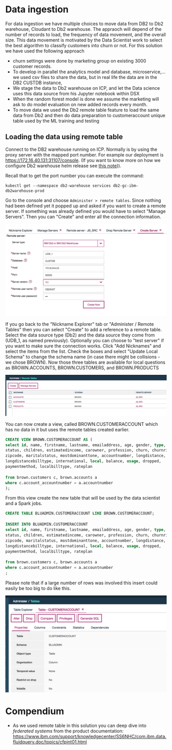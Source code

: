 # Data ingestion
For data ingestion we have multiple choices to move data from DB2 to Db2 warehouse, Cloudant to Db2 warehouse. The appraoch will depend of the number of records to load, the frequency of data movement, and the overall size. This data movement is motivated by the Data Scientist work to select the best algorithm to classify customers into churn or not.
For this solution we have used the following approach
* churn settings were done by marketing group on existing 3000 customer records.
* To develop in parallel the analytics model and database, microservice,... we used csv files to share the data, but in real life the data are in the DB2 CUSTDB instance,
* We stage the data to Db2 warehouse on ICP, and let the Data science uses this data source from his Jupyter notebook within DSX
* When the random forest model is done we assume the marketing will ask to do model evaluation on new added records every month.
* To move data we used the Db2 remote table feature to load the same data from Db2 and then do data preparation to customeraccount unique table used by the ML training and testing

## Loading the data using remote table
Connect to the DB2 warehouse running on ICP. Normally is by using the proxy server with the mapped port number. For example our deployment is https://172.16.40.131:31107/console. (If you want to know more on how we configure Db2 warehouse helm release see [this note](https://github.com/ibm-cloud-architecture/refarch-analytics/blob/master/docs/db2warehouse/README.md))).

Recall that to get the port number you can execute the command:
```
kubectl get --namespace db2-warehouse services db2-gc-ibm-db2warehouse-prod
```
Go to the console and choose `Administer > remote tables`. Since nothing had been defined yet it popped up and asked if you want to create a remote server. If something was already defined you would have to select "Manage Servers". Then you can "Create" and enter all the connection information.

![](remoteserver.png)

If you go back to the "Nickname Explorer" tab or "Administer / Remote Tables" then you can select "Create" to add a reference to a remote table. Select the data source type (Db2) and the data source they come from (UDB_1, as named previously). Optionally you can choose to "test server" if you want to make sure the connection works. Click "Add Nicknames" and select the items from the list. Check the boxes and select "Update Local Schema" to change the schema name (in case there might be collisions - we chose BROWN). Now those three tables are available for local questions as BROWN.ACCOUNTS, BROWN.CUSTOMERS, and BROWN.PRODUCTS

![](remotetables.png)

You can now create a view, called BROWN.CUSTOMERACCOUNT which has no data in it but uses the remote tables created earlier.

```SQL
CREATE VIEW BROWN.CUSTOMERACCOUNT AS (
select id, name, firstname, lastname, emailaddress, age, gender, type,
status, children, estimatedincome, carowner, profession, churn, churnrisk,
zipcode, maritalstatus, mostdominanttone, accountnumber, longdistance,
longdistancebilltype, international, local, balance, usage, dropped,
paymentmethod, localbilltype, rateplan

from brown.customers c, brown.accounts a
where c.account_accountnumber = a.accountnumber
);
```
From this view create the new table that will be used by the data scientist and a Spark jobs.
```SQL
CREATE TABLE BLUADMIN.CUSTOMERACCOUNT LIKE BROWN.CUSTOMERACCOUNT;

INSERT INTO BLUADMIN.CUSTOMERACCOUNT
select id, name, firstname, lastname, emailaddress, age, gender, type,
status, children, estimatedincome, carowner, profession, churn, churnrisk,
zipcode, maritalstatus, mostdominanttone, accountnumber, longdistance,
longdistancebilltype, international, local, balance, usage, dropped,
paymentmethod, localbilltype, rateplan

from brown.customers c, brown.accounts a
where c.account_accountnumber = a.accountnumber
;

```

Please note that if a large number of rows was involved this insert could easily be too big to do like this.

![](customeraccount.png)

# Compendium
* As we used remote table in this solution you can deep dive into *federated systems* from the product documentation: https://www.ibm.com/support/knowledgecenter/SS6NHC/com.ibm.data.fluidquery.doc/topics/cfpint01.html
